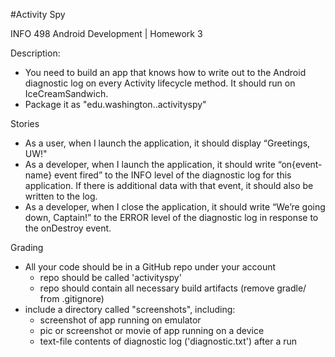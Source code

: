 #Activity Spy

INFO 498 Android Development | Homework 3

Description:

* You need to build an app that knows how to write out to the Android diagnostic log on every Activity lifecycle method. It should run on IceCreamSandwich.
* Package it as "edu.washington.<yourNetID>.activityspy"

Stories

* As a user, when I launch the application, it should display “Greetings, UW!"
* As a developer, when I launch the application, it should write “on{event-name} event fired” to the INFO level of the diagnostic log for this application. If there is additional data with that event, it should also be written to the log.
* As a developer, when I close the application, it should write “We’re going down, Captain!” to the ERROR level of the diagnostic log in response to the onDestroy event.

Grading

* All your code should be in a GitHub repo under your account
    * repo should be called 'activityspy'
    * repo should contain all necessary build artifacts (remove gradle/ from .gitignore)
* include a directory called "screenshots", including:
    * screenshot of app running on emulator
    * pic or screenshot or movie of app running on a device
    * text-file contents of diagnostic log ('diagnostic.txt') after a run
